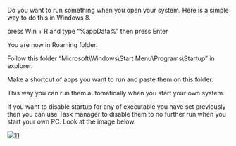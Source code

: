 <p>Do you want to run something when you open your system. Here is a simple way to do this in Windows 8.</p>

<p>press Win + R and type “%appData%” then press Enter</p>

<p>You are now in Roaming folder.</p>

<p>Follow this folder “Microsoft\Windows\Start Menu\Programs\Startup” in explorer.</p>

<p>Make a shortcut of apps you want to run and paste them on this folder. </p>

<p>This way you can run them automatically when you start your own system.</p>

<p>If you want to disable startup for any of executable you have set previously then you can use Task manager to disable them to no further run when you start your own PC. Look at the image below.</p>

<p><a href="http://gwb.blob.core.windows.net/anirugu/Windows-Live-Writer/How-to-set-exe-to-run-on-startup-in-Wind_7BAC/11_2.png"><img src="/2013_03_11_how_to_set_exe_Image1.png" alt="11" title="11" /></a></p>

